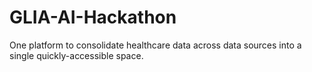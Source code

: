 # GLIA-AI-Hackathon
One platform to consolidate healthcare data across data sources into a single quickly-accessible space.
